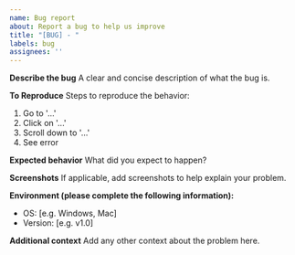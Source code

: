 ```yaml
---
name: Bug report
about: Report a bug to help us improve
title: "[BUG] - "
labels: bug
assignees: ''
---
```


**Describe the bug**
A clear and concise description of what the bug is.

**To Reproduce**
Steps to reproduce the behavior:
1. Go to '...'
2. Click on '...'
3. Scroll down to '...'
4. See error

**Expected behavior**
What did you expect to happen?

**Screenshots**
If applicable, add screenshots to help explain your problem.

**Environment (please complete the following information):**
 - OS: [e.g. Windows, Mac]
 - Version: [e.g. v1.0]

**Additional context**
Add any other context about the problem here.

